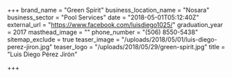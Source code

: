 +++
brand_name = "Green Spirit"
business_location_name = "Nosara"
business_sector = "Pool Services"
date = "2018-05-01T05:12:40Z"
external_url = "https://www.facebook.com/luisdiego1025/"
graduation_year = 2017
masthead_image = ""
phone_number = "(506) 8550-5438"
sitemap_exclude = true
teaser_image = "/uploads/2018/05/01/luis-diego-perez-jiron.jpg"
teaser_logo = "/uploads/2018/05/29/green-spirit.jpg"
title = "Luis Diego Pérez Jirón"

+++
